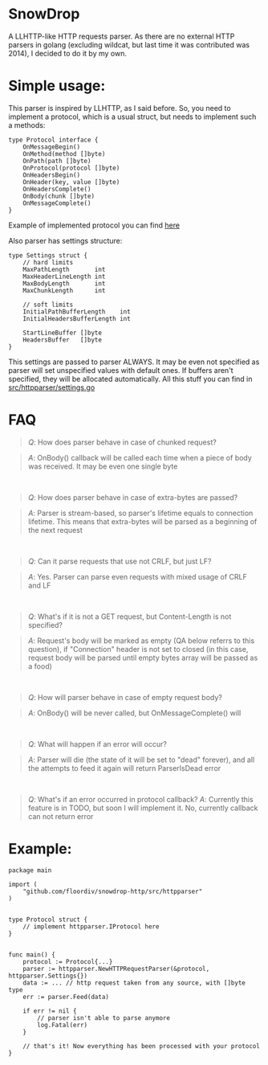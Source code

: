# SnowDrop
A LLHTTP-like HTTP requests parser. As there are no external HTTP parsers in golang (excluding wildcat, but last time it was contributed was 2014), I decided to do it by my own.

# Simple usage:
This parser is inspired by LLHTTP, as I said before. So, you need to implement a protocol, which is a usual struct, but needs to implement such a methods:

```golang
type Protocol interface {
	OnMessageBegin()
	OnMethod(method []byte)
	OnPath(path []byte)
	OnProtocol(protocol []byte)
	OnHeadersBegin()
	OnHeader(key, value []byte)
	OnHeadersComplete()
	OnBody(chunk []byte)
	OnMessageComplete()
}
```

Example of implemented protocol you can find [here](https://github.com/floordiv/snowdrop-http/blob/master/tests/parser_test.go#L12)

Also parser has settings structure:

```golang
type Settings struct {
	// hard limits
	MaxPathLength       int
	MaxHeaderLineLength int
	MaxBodyLength       int
	MaxChunkLength      int

	// soft limits
	InitialPathBufferLength    int
	InitialHeadersBufferLength int

	StartLineBuffer []byte
	HeadersBuffer   []byte
}
```

This settings are passed to parser ALWAYS. It may be even not specified as parser will set unspecified values with default ones. If buffers aren't specified, they will be allocated automatically. All this stuff you can find in [src/httpparser/settings.go](https://github.com/fakefloordiv/snowdrop-http/blob/master/src/httpparser/settings.go)

# FAQ
> *Q*: How does parser behave in case of chunked request?

> *A*: OnBody() callback will be called each time when a piece of body was received. It may be even one single byte

<br>

> *Q*: How does parser behave in case of extra-bytes are passed?

> *A*: Parser is stream-based, so parser's lifetime equals to connection lifetime. This means that extra-bytes will be parsed as a beginning of the next request

<br>

> *Q*: Can it parse requests that use not CRLF, but just LF?

> *A*: Yes. Parser can parse even requests with mixed usage of CRLF and LF

<br>

> *Q*: What's if it is not a GET request, but Content-Length is not specified?

> *A*: Request's body will be marked as empty (QA below referrs to this question), if "Connection" header is not set to closed (in this case, request body will be parsed until empty bytes array will be passed as a food)

<br>

> *Q*: How will parser behave in case of empty request body?

> *A*: OnBody() will be never called, but OnMessageComplete() will

<br>

> *Q*: What will happen if an error will occur?

> *A*: Parser will die (the state of it will be set to "dead" forever), and all the attempts to feed it again will return ParserIsDead error

<br>

> *Q*: What's if an error occurred in protocol callback? 
> *A*: Currently this feature is in TODO, but soon I will implement it. No, currently callback can not return error

# Example:

```golang
package main

import (
	"github.com/floordiv/snowdrop-http/src/httpparser"
)


type Protocol struct {
	// implement httpparser.IProtocol here
}


func main() {
	protocol := Protocol{...}
	parser := httpparser.NewHTTPRequestParser(&protocol, httpparser.Settings{})
	data := ... // http request taken from any source, with []byte type
	err := parser.Feed(data)
	
	if err != nil {
		// parser isn't able to parse anymore
		log.Fatal(err)
	}
	
	// that's it! Now everything has been processed with your protocol
}
```
